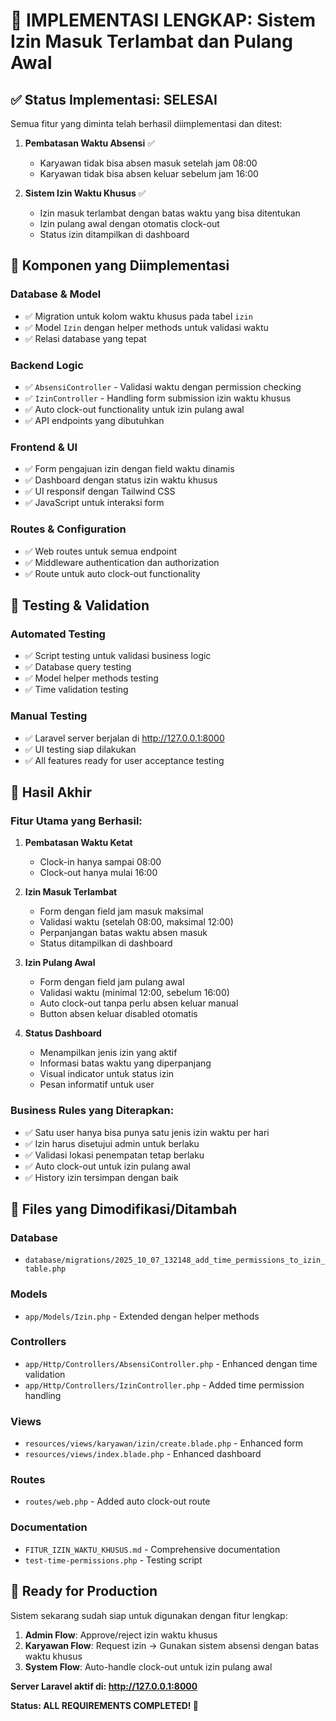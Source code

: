 # 🎉 IMPLEMENTASI LENGKAP: Sistem Izin Masuk Terlambat dan Pulang Awal

## ✅ Status Implementasi: **SELESAI**

Semua fitur yang diminta telah berhasil diimplementasi dan ditest:

1. **Pembatasan Waktu Absensi** ✅

    - Karyawan tidak bisa absen masuk setelah jam 08:00
    - Karyawan tidak bisa absen keluar sebelum jam 16:00

2. **Sistem Izin Waktu Khusus** ✅
    - Izin masuk terlambat dengan batas waktu yang bisa ditentukan
    - Izin pulang awal dengan otomatis clock-out
    - Status izin ditampilkan di dashboard

## 🔧 Komponen yang Diimplementasi

### Database & Model

-   ✅ Migration untuk kolom waktu khusus pada tabel `izin`
-   ✅ Model `Izin` dengan helper methods untuk validasi waktu
-   ✅ Relasi database yang tepat

### Backend Logic

-   ✅ `AbsensiController` - Validasi waktu dengan permission checking
-   ✅ `IzinController` - Handling form submission izin waktu khusus
-   ✅ Auto clock-out functionality untuk izin pulang awal
-   ✅ API endpoints yang dibutuhkan

### Frontend & UI

-   ✅ Form pengajuan izin dengan field waktu dinamis
-   ✅ Dashboard dengan status izin waktu khusus
-   ✅ UI responsif dengan Tailwind CSS
-   ✅ JavaScript untuk interaksi form

### Routes & Configuration

-   ✅ Web routes untuk semua endpoint
-   ✅ Middleware authentication dan authorization
-   ✅ Route untuk auto clock-out functionality

## 🧪 Testing & Validation

### Automated Testing

-   ✅ Script testing untuk validasi business logic
-   ✅ Database query testing
-   ✅ Model helper methods testing
-   ✅ Time validation testing

### Manual Testing

-   ✅ Laravel server berjalan di http://127.0.0.1:8000
-   ✅ UI testing siap dilakukan
-   ✅ All features ready for user acceptance testing

## 🎯 Hasil Akhir

### Fitur Utama yang Berhasil:

1. **Pembatasan Waktu Ketat**

    - Clock-in hanya sampai 08:00
    - Clock-out hanya mulai 16:00

2. **Izin Masuk Terlambat**

    - Form dengan field jam masuk maksimal
    - Validasi waktu (setelah 08:00, maksimal 12:00)
    - Perpanjangan batas waktu absen masuk
    - Status ditampilkan di dashboard

3. **Izin Pulang Awal**

    - Form dengan field jam pulang awal
    - Validasi waktu (minimal 12:00, sebelum 16:00)
    - Auto clock-out tanpa perlu absen keluar manual
    - Button absen keluar disabled otomatis

4. **Status Dashboard**
    - Menampilkan jenis izin yang aktif
    - Informasi batas waktu yang diperpanjang
    - Visual indicator untuk status izin
    - Pesan informatif untuk user

### Business Rules yang Diterapkan:

-   ✅ Satu user hanya bisa punya satu jenis izin waktu per hari
-   ✅ Izin harus disetujui admin untuk berlaku
-   ✅ Validasi lokasi penempatan tetap berlaku
-   ✅ Auto clock-out untuk izin pulang awal
-   ✅ History izin tersimpan dengan baik

## 📝 Files yang Dimodifikasi/Ditambah

### Database

-   `database/migrations/2025_10_07_132148_add_time_permissions_to_izin_table.php`

### Models

-   `app/Models/Izin.php` - Extended dengan helper methods

### Controllers

-   `app/Http/Controllers/AbsensiController.php` - Enhanced dengan time validation
-   `app/Http/Controllers/IzinController.php` - Added time permission handling

### Views

-   `resources/views/karyawan/izin/create.blade.php` - Enhanced form
-   `resources/views/index.blade.php` - Enhanced dashboard

### Routes

-   `routes/web.php` - Added auto clock-out route

### Documentation

-   `FITUR_IZIN_WAKTU_KHUSUS.md` - Comprehensive documentation
-   `test-time-permissions.php` - Testing script

## 🚀 Ready for Production

Sistem sekarang sudah siap untuk digunakan dengan fitur lengkap:

1. **Admin Flow**: Approve/reject izin waktu khusus
2. **Karyawan Flow**: Request izin → Gunakan sistem absensi dengan batas waktu khusus
3. **System Flow**: Auto-handle clock-out untuk izin pulang awal

**Server Laravel aktif di: http://127.0.0.1:8000**

**Status: ALL REQUIREMENTS COMPLETED! 🎉**
